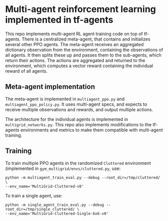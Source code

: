 # Multi-agent reinforcement learning implemented in tf-agents

This repo implements multi-agent RL agent training code on top of tf-agents. There is a centralized meta-agent, that
contains and initializes several other PPO agents. The meta-agent receives an aggregated dictionary observation from the
environment, containing the observations of all agents. It then splits these up and passes them to the sub-agents, which
return their actions. The actions are aggregated and returned to the environment, which computes a vector reward
containing the individual reward of all agents.

## Meta-agent implementation

The meta-agent is implemented in `multiagent_ppo.py` and
`multiagent_ppo_policy.py`. It uses multi-agent specs, and expects to receive multiple observations and rewards, and
output multiple actions.

The architecture for the individual agents is implemented in
`multigrid_networks.py`. This repo also implements modifications to the tf-agents environments and metrics to make them
compatible with multi-agent training.

## Training

To train multiple PPO agents in the randomized `Cluttered` environment
(implemented in `gym_multigrid/envs/cluttered.py`, use:

```
python -m multiagent_train_eval.py --debug --root_dir=/tmp/cluttered/ \
--env_name='MultiGrid-Cluttered-v0'
```

To train a single agent, use:

```
python -m single_agent_train_eval.py --debug --root_dir=/tmp/single_cluttered/ \
--env_name='MultiGrid-Cluttered-Single-6x6-v0' 
```

